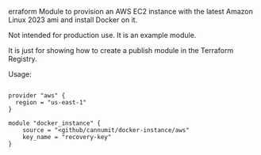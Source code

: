 erraform Module to provision an AWS EC2 instance with the latest Amazon Linux 2023 ami and install Docker on it.

Not intended for production use. It is an example module.

It is just for showing how to create a publish module in the Terraform Registry.

Usage:

```hcl

provider "aws" {
  region = "us-east-1"
}

module "docker_instance" {
    source = "<github/cannumit/docker-instance/aws"
    key_name = "recovery-key"
}